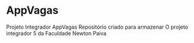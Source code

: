 # AppVagas
 Projeto Integrador AppVagas
 Repositório criado para armazenar O projeto integrador 5 da Faculdade Newton Paiva
